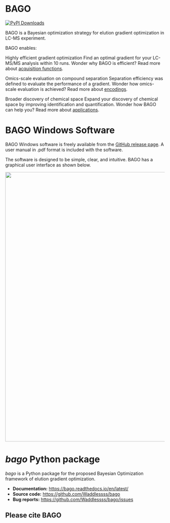 # BAGO

[![PyPI Downloads](https://img.shields.io/pypi/dm/bago.svg?label=PyPI%20downloads)](
https://pypi.org/project/bago/)

BAGO is a Bayesian optimization strategy for elution gradient optimization in LC-MS experiment. 

BAGO enables:

Highly efficient gradient optimization
    Find an optimal gradient for your LC-MS/MS analysis within 10 runs.
    Wonder why BAGO is efficient? Read more about [acquisition functions](https://bago.readthedocs.io/en/latest/acq-func.html).

Omics-scale evaluation on compound separation
    Separation efficiency was defined to evaluate the performance of a gradient.
    Wonder how omics-scale evaluation is achieved? Read more about [encodings](https://bago.readthedocs.io/en/latest/encodings.html).

Broader discovery of chemical space
    Expand your discovery of chemical space by improving identification and quantification.
    Wonder how BAGO can help you? Read more about [applications](https://bago.readthedocs.io/en/latest/applications.html).

# BAGO Windows Software

BAGO Windows software is freely available from the [GitHub release page](https://github.com/Waddlessss/bago/releases). A user manual in .pdf format is included with the software.

The software is designed to be simple, clear, and intuitive. BAGO has a graphical user interface as shown below.

<img src = "https://github.com/Waddlessss/bago/tree/master/pictures/BAGO_software_main.jpg" width = "850" >


# *bago* Python package

*bago* is a Python package for the proposed Bayesian Optimization framework of elution gradient optimization.
- **Documentation:** https://bago.readthedocs.io/en/latest/
- **Source code:** https://github.com/Waddlessss/bago
- **Bug reports:** https://github.com/Waddlessss/bago/issues





## Please cite BAGO
